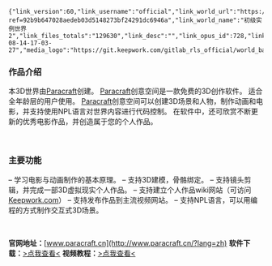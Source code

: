 <!-- BEGIN_AUTOGEN: do NOT edit in this block -->
```@paracraft
{"link_version":60,"link_username":"official","link_world_url":"https://git.keepwork.com/gitlab_rls_official/world_base32_4wej3z52u7s25hxex2f6joew46kyymq/repository/archive.zip?ref=92b9b647028aedeb03d5148273bf24291dc6946a","link_world_name":"初级实例世界2","link_files_totals":"129630","link_desc":"","link_opus_id":728,"link_update_date":"2018-08-14-17-03-27","media_logo":"https://git.keepwork.com/gitlab_rls_official/world_base32_4wej3z52u7s25hxex2f6joew46kyymq/raw/master/preview.jpg"}
```
<!-- END_AUTOGEN-->
### 作品介绍

本3D世界由[Paracraft](http://www.paracraft.cn/?lang=zh)创建。
[Paracraft](http://www.paracraft.cn/?lang=zh)创意空间是一款免费的3D创作软件。
适合全年龄层的用户使用。
[Paracraft](http://www.paracraft.cn/?lang=zh)创意空间可以创建3D场景和人物，制作动画和电影，并支持使用NPL语言对世界内容进行代码控制。
在软件中，还可欣赏不断更新的优秀电影作品，并创造属于您的个人作品。

<br/>

### 主要功能
– 学习电影与动画制作的基本原理。
– 支持3D建模，骨骼绑定。
– 支持镜头剪辑，并完成一部3D虚拟现实个人作品。
– 支持建立个人作品wiki网站（可访问[Keepwork.com](http://keepwork.com)）
– 支持发布作品到主流视频网站。
– 支持NPL语言，可以用编程的方式制作交互式3D场景。

<br/>

**官网地址：**[www.paracraft.cn](http://www.paracraft.cn/?lang=zh)
**软件下载：**[>点我查看<](http://www.paracraft.cn/download?lang=zh)
**视频教程：**[>点我查看<](https://github.com/LiXizhi/HourOfCode/wiki)

<br/>

```@comment

```
